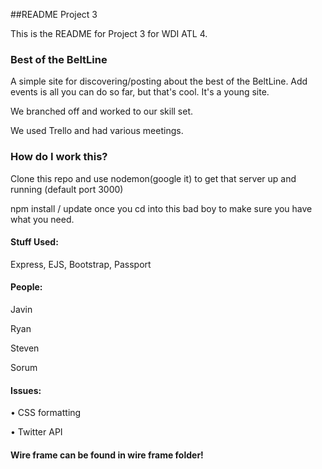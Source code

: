 ##README Project 3

This is the README for Project 3 for WDI ATL 4.

### Best of the BeltLine

A simple site for discovering/posting about the best of the BeltLine. Add events is all you can
do so far, but that's cool. It's a young site.

We branched off and worked to our skill set.

We used Trello and had various meetings.

### How do I work this?

Clone this repo and use nodemon(google it) to get that server up and running (default port 3000)

npm install / update once you cd into this bad boy to make sure you have what
you need.

#### Stuff Used:

Express, EJS, Bootstrap, Passport

#### People:

Javin

Ryan

Steven

Sorum

#### Issues:

• CSS formatting

• Twitter API

#### Wire frame can be found in wire frame folder!
